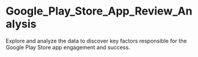 # Google_Play_Store_App_Review_Analysis
 Explore and analyze the data to discover key factors responsible for the Google Play Store app engagement and success.

